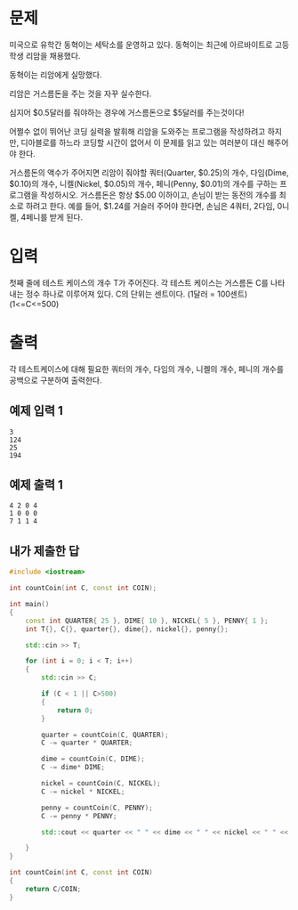 문제
=============
미국으로 유학간 동혁이는 세탁소를 운영하고 있다. 동혁이는 최근에 아르바이트로 고등학생 리암을 채용했다.

동혁이는 리암에게 실망했다.

리암은 거스름돈을 주는 것을 자꾸 실수한다.

심지어 $0.5달러를 줘야하는 경우에 거스름돈으로 $5달러를 주는것이다!

어쩔수 없이 뛰어난 코딩 실력을 발휘해 리암을 도와주는 프로그램을 작성하려고 하지만, 디아블로를 하느라 코딩할 시간이 없어서 이 문제를 읽고 있는 여러분이 대신 해주어야 한다.

거스름돈의 액수가 주어지면 리암이 줘야할 쿼터(Quarter, $0.25)의 개수, 다임(Dime, $0.10)의 개수, 니켈(Nickel, $0.05)의 개수, 페니(Penny, $0.01)의 개수를 구하는 프로그램을 작성하시오. 거스름돈은 항상 $5.00 이하이고, 손님이 받는 동전의 개수를 최소로 하려고 한다. 예를 들어, $1.24를 거슬러 주어야 한다면, 손님은 4쿼터, 2다임, 0니켈, 4페니를 받게 된다.

입력
==========
첫째 줄에 테스트 케이스의 개수 T가 주어진다. 각 테스트 케이스는 거스름돈 C를 나타내는 정수 하나로 이루어져 있다. C의 단위는 센트이다. (1달러 = 100센트) (1<=C<=500)

출력
===========
각 테스트케이스에 대해 필요한 쿼터의 개수, 다임의 개수, 니켈의 개수, 페니의 개수를 공백으로 구분하여 출력한다.

예제 입력 1 
---------
```
3
124
25
194
```
예제 출력 1 
---------
```
4 2 0 4
1 0 0 0
7 1 1 4
```

내가 제출한 답
----------
```cpp
#include <iostream>

int countCoin(int C, const int COIN);

int main()
{
	const int QUARTER{ 25 }, DIME{ 10 }, NICKEL{ 5 }, PENNY{ 1 };
	int T{}, C{}, quarter{}, dime{}, nickel{}, penny{};

	std::cin >> T;

	for (int i = 0; i < T; i++)
	{
		std::cin >> C;

		if (C < 1 || C>500)
		{
			return 0;
		}

		quarter = countCoin(C, QUARTER);
		C -= quarter * QUARTER;

		dime = countCoin(C, DIME);
		C -= dime* DIME;

		nickel = countCoin(C, NICKEL);
		C -= nickel * NICKEL;

		penny = countCoin(C, PENNY);
		C -= penny * PENNY;

		std::cout << quarter << " " << dime << " " << nickel << " " << penny << std::endl;

	}
}

int countCoin(int C, const int COIN)
{
	return C/COIN;
}
```
